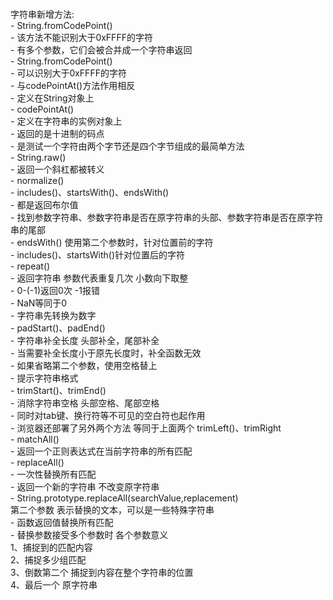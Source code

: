 #  

字符串新增方法:  
        - String.fromCodePoint()  
            - 该方法不能识别大于0xFFFF的字符  
            - 有多个参数，它们会被合并成一个字符串返回  
        - String.fromCodePoint()  
            - 可以识别大于0xFFFF的字符  
            - 与codePointAt()方法作用相反  
            - 定义在String对象上  
        - codePointAt()  
            - 定义在字符串的实例对象上  
            - 返回的是十进制的码点  
            - 是测试一个字符由两个字节还是四个字节组成的最简单方法  
        - String.raw()  
            - 返回一个斜杠都被转义  
        - normalize()  
        - includes()、startsWith()、endsWith()  
            - 都是返回布尔值  
            - 找到参数字符串、参数字符串是否在原字符串的头部、参数字符串是否在原字符串的尾部  
            - endsWith() 使用第二个参数时，针对位置前的字符  
            - includes()、startsWith()针对位置后的字符  
        - repeat()  
            - 返回字符串 参数代表重复几次 小数向下取整  
            - 0-(-1)返回0次 -1报错  
            - NaN等同于0  
            - 字符串先转换为数字  
        - padStart()、padEnd()  
            - 字符串补全长度 头部补全，尾部补全  
            - 当需要补全长度小于原先长度时，补全函数无效  
            - 如果省略第二个参数，使用空格替上  
            - 提示字符串格式  
        - trimStart()、trimEnd()  
            - 消除字符串空格 头部空格、尾部空格  
            - 同时对tab键、换行符等不可见的空白符也起作用  
            - 浏览器还部署了另外两个方法 等同于上面两个 trimLeft()、trimRight  
        - matchAll()  
            - 返回一个正则表达式在当前字符串的所有匹配  
        - replaceAll()  
            - 一次性替换所有匹配  
            - 返回一个新的字符串 不改变原字符串  
            - String.prototype.replaceAll(searchValue,replacement)  
                第二个参数 表示替换的文本，可以是一些特殊字符串  
            - 函数返回值替换所有匹配  
            - 替换参数接受多个参数时 各个参数意义  
                1、捕捉到的匹配内容  
                2、捕捉多少组匹配  
                3、倒数第二个 捕捉到内容在整个字符串的位置  
                4、最后一个 原字符串  

